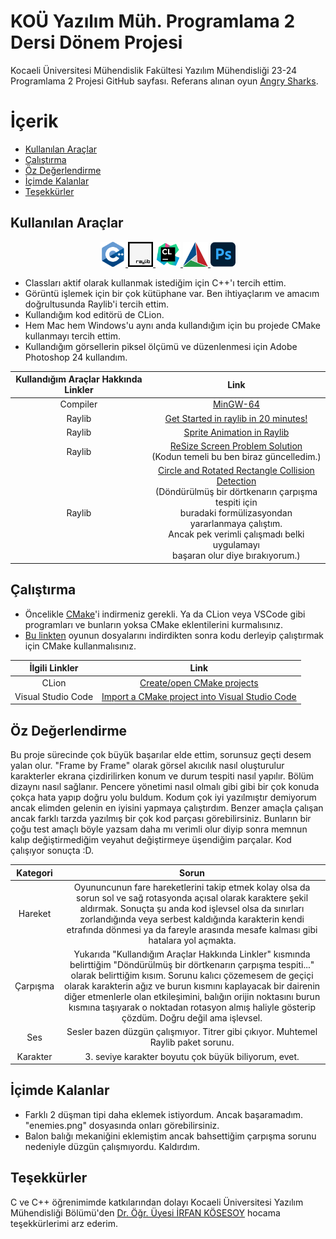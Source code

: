 # KOÜ Yazılım Müh. Programlama 2 Dersi Dönem Projesi

Kocaeli Üniversitesi Mühendislik Fakültesi Yazılım Mühendisliği 23-24 Programlama 2 Projesi GitHub sayfası. Referans alınan oyun [Angry Sharks](https://html5games.inlogic.sk/angry-sharks/gamefiles/index.html).

# İçerik

- [Kullanılan Araçlar](https://github.com/metehansenyer/KOU-YZM104-CppGameProject-AngrySharks/tree/main?tab=readme-ov-file#kullanılan-araçlar)
- [Çalıştırma](https://github.com/metehansenyer/KOU-YZM104-CppGameProject-AngrySharks/tree/main?tab=readme-ov-file#çalıştırma)
- [Öz Değerlendirme](https://github.com/metehansenyer/KOU-YZM104-CppGameProject-AngrySharks/tree/main?tab=readme-ov-file#öz-değerlendirme)
- [İçimde Kalanlar](https://github.com/metehansenyer/KOU-YZM104-CppGameProject-AngrySharks/tree/main?tab=readme-ov-file#içimde-kalanlar)
- [Teşekkürler](https://github.com/metehansenyer/KOU-YZM104-CppGameProject-AngrySharks/tree/main?tab=readme-ov-file#teşekkürler)

## Kullanılan Araçlar

<p align="center">
<a href="https://isocpp.org" target="_blank" rel="noreferrer"> <img src="https://raw.githubusercontent.com/devicons/devicon/master/icons/cplusplus/cplusplus-original.svg" alt="cplusplus" width="40" height="40"/> </a>
<a href="https://www.raylib.com/" target="_blank" rel="noreferrer"> <img src="https://github.com/raysan5/raylib/blob/master/logo/raylib_1024x1024.png?raw=true" alt="raylib" width="40" height="40"/> </a>
<a href="https://www.jetbrains.com/clion/" target="_blank" rel="noreferrer"> <img src="https://raw.githubusercontent.com/devicons/devicon/master/icons/clion/clion-original.svg" alt="clion" width="40" height="40"/> </a>
<a href="https://cmake.org" target="_blank" rel="noreferrer"> <img src="https://raw.githubusercontent.com/devicons/devicon/master/icons/cmake/cmake-original.svg" alt="cmake" width="40" height="40"/> </a>
<a href="https://www.adobe.com/tr/products/photoshop.html" target="_blank" rel="noreferrer"> <img src="https://raw.githubusercontent.com/devicons/devicon/master/icons/photoshop/photoshop-original.svg" alt="photoshop" width="40" height="40"/> </a>
</p>

- Classları aktif olarak kullanmak istediğim için C++'ı tercih ettim.
- Görüntü işlemek için bir çok kütüphane var. Ben ihtiyaçlarım ve amacım doğrultusunda Raylib'i tercih ettim.
- Kullandığım kod editörü de CLion.
- Hem Mac hem Windows'u aynı anda kullandığım için bu projede CMake kullanmayı tercih ettim.
- Kullandığım görsellerin piksel ölçümü ve düzenlenmesi için Adobe Photoshop 24 kullandım.

| Kullandığım Araçlar Hakkında Linkler |**Link**|
|:---:|:---:|
| Compiler | [MinGW-64](https://www.mingw-w64.org/) |
| Raylib | [Get Started in raylib in 20 minutes!](https://youtu.be/RGzj-PF7D74) |
| Raylib | [Sprite Animation in Raylib](https://youtu.be/vfNn450TVxs) |
| Raylib | [ReSize Screen Problem Solution](https://stackoverflow.com/a/75513030) <br> (Kodun temeli bu ben biraz güncelledim.) |
| Raylib | [Circle and Rotated Rectangle Collision Detection](https://www.migapro.com/circle-and-rotated-rectangle-collision-detection/) <br> (Döndürülmüş bir dörtkenarın çarpışma tespiti için <br> buradaki formülizasyondan yararlanmaya çalıştım. <br> Ancak pek verimli çalışmadı belki uygulamayı <br> başaran olur diye bırakıyorum.) |

## Çalıştırma

- Öncelikle [CMake](https://cmake.org/download/)'i indirmeniz gerekli. Ya da CLion veya VSCode gibi programları ve bunların yoksa CMake eklentilerini kurmalısınız.
- [Bu linkten](https://github.com/metehansenyer/KOU-YZM104-CppGameProject-AngrySharks/archive/refs/heads/main.zip) oyunun dosyalarını indirdikten sonra kodu derleyip çalıştırmak için CMake kullanmalısınız.

| İlgili Linkler |**Link**|
|:---:|:---:|
| CLion | [Create/open CMake projects](https://www.jetbrains.com/help/clion/creating-new-project-from-scratch.html) |
| Visual Studio Code | [Import a CMake project into Visual Studio Code](https://www.pragmaticlinux.com/2021/07/import-a-cmake-project-into-visual-studio-code/) |

## Öz Değerlendirme

Bu proje sürecinde çok büyük başarılar elde ettim, sorunsuz geçti desem yalan olur. "Frame by Frame" olarak görsel akıcılık nasıl oluşturulur karakterler ekrana çizdirilirken konum ve durum tespiti nasıl yapılır. Bölüm dizaynı nasıl sağlanır. Pencere yönetimi nasıl olmalı gibi gibi bir çok konuda çokça hata yapıp doğru yolu buldum. Kodum çok iyi yazılmıştır demiyorum ancak elimden gelenin en iyisini yapmaya çalıştırdım. Benzer amaçla çalışan ancak farklı tarzda yazılmış bir çok kod parçası görebilirsiniz. Bunların bir çoğu test amaçlı böyle yazsam daha mı verimli olur diyip sonra memnun kalıp değiştirmediğim veyahut değiştirmeye üşendiğim parçalar. Kod çalışıyor sonuçta :D.

| **Kategori** | Sorun |
|:---:|:---:|
| Hareket | Oyununcunun fare hareketlerini takip etmek kolay olsa da sorun sol ve sağ rotasyonda açısal olarak karaktere şekil aldırmak. Sonuçta şu anda kod işlevsel olsa da sınırları zorlandığında veya serbest kaldığında karakterin kendi etrafında dönmesi ya da fareyle arasında mesafe kalması gibi hatalara yol açmakta. |
| Çarpışma | Yukarıda "Kullandığım Araçlar Hakkında Linkler" kısmında belirttiğim "Döndürülmüş bir dörtkenarın çarpışma tespiti..." olarak belirttiğim kısım. Sorunu kalıcı çözemesem de geçiçi olarak karakterin ağız ve burun kısmını kaplayacak bir dairenin diğer etmenlerle olan etkileşimini, balığın orijin noktasını burun kısmına taşıyarak o noktadan rotasyon almış haliyle gösterip çözdüm. Doğru değil ama işlevsel. |
| Ses | Sesler bazen düzgün çalışmıyor. Titrer gibi çıkıyor. Muhtemel Raylib paket sorunu. |
| Karakter | 3. seviye karakter boyutu çok büyük biliyorum, evet. |

## İçimde Kalanlar

- Farklı 2 düşman tipi daha eklemek istiyordum. Ancak başaramadım. "enemies.png" dosyasında onları görebilirsiniz.
- Balon balığı mekaniğini eklemiştim ancak bahsettiğim çarpışma sorunu nedeniyle düzgün çalışmıyordu. Kaldırdım.

## Teşekkürler

C ve C++ öğrenimimde katkılarından dolayı Kocaeli Üniversitesi Yazılım Mühendisliği Bölümü'den [Dr. Öğr. Üyesi İRFAN KÖSESOY](https://www.linkedin.com/in/irfankosesoy/) hocama teşekkürlerimi arz ederim.



